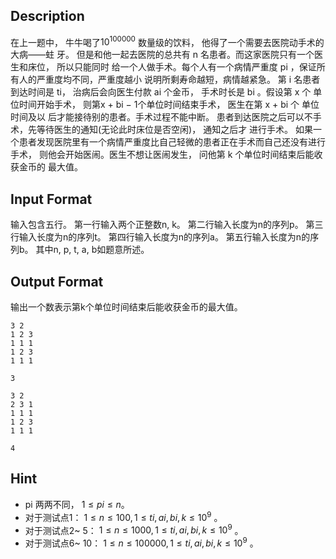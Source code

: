 ## Description

在上一题中，  牛牛喝了$10^{100000}$ 数量级的饮料，  他得了一个需要去医院动手术的大病——蛀 牙。
但是和他一起去医院的总共有 n  名患者。而这家医院只有一个医生和床位，  所以只能同时 给一个人做手术。每个人有一个病情严重度 pi ，保证所有人的严重度均不同，严重度越小 说明所剩寿命越短，病情越紧急。
第 i  名患者到达时间是 ti，  治病后会向医生付款 ai   个金币，  手术时长是 bi 。假设第 x  个 单位时间开始手术，  则第x + bi  − 1个单位时间结束手术，  医生在第 x + bi 个 单位时间及以 后才能接待别的患者。手术过程不能中断。
患者到达医院之后可以不手术，先等待医生的通知(无论此时床位是否空闲)，  通知之后才 进行手术。
如果一个患者发现医院里有一个病情严重度比自己轻微的患者正在手术而自己还没有进行 手术，  则他会开始医闹。医生不想让医闹发生，   问他第 k  个单位时间结束后能收获金币的 最大值。

## Input Format

输入包含五行。
第一行输入两个正整数n, k。
第二行输入长度为n的序列p。
第三行输入长度为n的序列t。
第四行输入长度为n的序列a。
第五行输入长度为n的序列b。
其中n, p, t, a, b如题意所述。

## Output Format

输出一个数表示第k个单位时间结束后能收获金币的最大值。

```input1
3 2
1 2 3
1 1 1
1 2 3
1 1 1
```
```output1
3
```
```input2
3 2
2 3 1
1 1 1
1 2 3
1 1 1
```
```output2
4
```
## Hint

- pi 两两不同，  $1 ≤  pi  ≤  n$。
- 对于测试点1：  $1 ≤  n ≤  100,1 ≤  ti , ai , bi , k ≤  10^9$ 。
- 对于测试点2~ 5：  $1 ≤  n ≤  1000,1 ≤ ti , ai , bi , k ≤  10^9$ 。
- 对于测试点6~ 10：  $1 ≤  n ≤  100000,1 ≤  ti , ai , bi , k ≤  10^9$ 。
